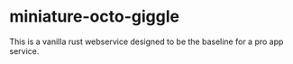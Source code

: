# miniature-octo-giggle
This is a vanilla rust webservice designed to be the baseline for a pro app service.
